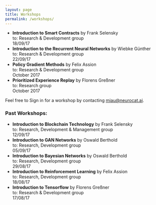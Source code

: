 ```yaml
---
layout: page
title: Workshops
permalink: /workshops/
---
```


- **Introduction to Smart Contracts** by Frank Selensky  
to: Research & Development group  
18/09/17
- **Introduction to the Recurrent Neural Networks** by Wiebke Günther  
to: Research & Development group  
22/09/17
- **Policy Gradient Methods** by Felix Assion  
to: Research & Development group  
October 2017
- **Prioritized Experience Replay** by Florens Greßner  
to: Research group  
October 2017


Feel free to Sign in for a workshop by contacting miau@neurocat.ai.

### Past Workshops:

- **Introduction to Blockchain Technology** by Frank Selensky  
to: Research, Development & Management group  
12/09/17
- **Introduction to GAN Networks** by Oswald Berthold  
to: Research, Development group  
05/09/17
- **Introduction to Bayesian Networks** by Oswald Berthold  
to: Research, Development group  
29/08/17
- **Introduction to Reinforcement Learning** by Felix Assion  
to: Research, Development group  
18/08/17
- **Introduction to Tensorflow** by Florens Greßner  
to: Research & Development group  
17/08/17
